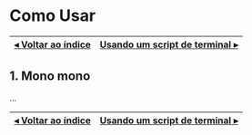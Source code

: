 # Como Usar

[◂ Voltar ao índice](indice.md) | [Usando um script de terminal ▸](02-usando-script-de-terminal.md)
-- | --

## 1. Mono mono

...

[◂ Voltar ao índice](indice.md) | [Usando um script de terminal ▸](02-usando-script-de-terminal.md)
-- | --
